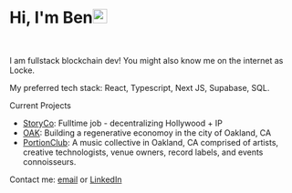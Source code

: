 # Hi, I'm Ben<img src="https://media.giphy.com/media/hvRJCLFzcasrR4ia7z/giphy.gif" width="25px">
<br />

I am fullstack blockchain dev! You might also know me on the internet as Locke.

My preferred tech stack: React, Typescript, Next JS, Supabase, SQL.

Current Projects
- [StoryCo](https://story.co/): Fulltime job - decentralizing Hollywood + IP
- [OAK](https://www.oak.community/): Building a regenerative economoy in the city of Oakland, CA
- [PortionClub](https://portionclub.vercel.app/): A music collective in Oakland, CA comprised of artists, creative technologists, venue owners, record labels, and events connoisseurs.

Contact me: [email](mailto:1996byk@gmail.com?subject=Hi!) or [LinkedIn](https://www.linkedin.com/in/ben-kim-740412149/)
